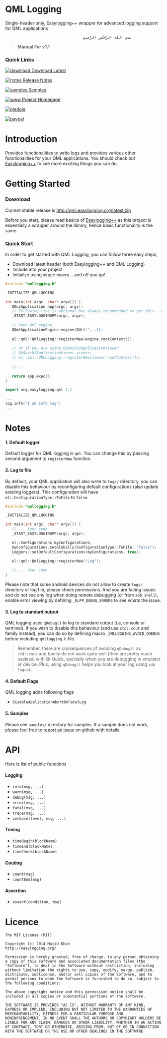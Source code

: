 QML Logging
===========

Single-header only, Easylogging++ wrapper for advanced logging support for QML applications

                                       ‫بسم الله الرَّحْمَنِ الرَّحِيمِ


> **Manual For v1.1**

### Quick Links

  [![download] Download Latest](http://qml.easylogging.org/latest.zip)
  
  [![notes] Release Notes](https://github.com/easylogging/qmllogging/tree/master/doc/RELEASE-NOTES-v1.1)
 
  [![samples] Samples](https://github.com/easylogging/qmllogging/tree/v1.1/samples)
  
  [![www] Project Homepage](http://qml.easylogging.org/)

  [![pledgie]](http://www.pledgie.com/campaigns/22070)

  [![paypal]](https://www.paypal.com/cgi-bin/webscr?cmd=_s-xclick&hosted_button_id=4W7YDRCXWURWG)

# Introduction
Provides functionalities to write logs and provides various other functionalities for your QML applications. You should check out [Easylogging++](https://github.com/easylogging/easyloggingpp/) to see more exciting things you can do.

# Getting Started
### Download
Current stable release is http://qml.easylogging.org/latest.zip

Before you start, please read basics of [Easylogging++](https://github.com/easylogging/easyloggingpp/) as this project is essentially a wrapper around the library, hence basic functionality is the same.

### Quick Start
In order to get started with QML Logging, you can follow three easy steps;
* Download latest header (both Easylogging++ and QML Logging)
* Include into your project
* Initialize using single macro... and off you go!

```c++
#include "qmllogging.h"

_INITIALIZE_QMLLOGGING

int main(int argc, char* argv[]) {
   QGuiApplication app(argc, argv);
   // Following line is optional but always recommended to put this - needed by some functionalities
   _START_EASYLOGGINGPP(argc, argv);
   
   // Your Qml engine
   QQmlApplicationEngine engine(QUrl("...));
   
   el::qml::QmlLogging::registerNew(engine.rootContext());
   
   // Or if you are using QtQuick2ApplicationViewer
   // QtQuick2ApplicationViewer viewer;
   // el::qml::QMLLogging::registerNew(viewer.rootContext());
   
   // ...
   
   return app.exec();
}
```

```c++
import org.easylogging.qml 1.1

...
log.info("I am info log")
...
```

# Notes

#### 1. Default logger
Default logger for QML logging is `qml`. You can change this by passing second argument to `registerNew` function.

#### 2. Log to file
By default, your QML application will also write to `logs/` directory, you can disable this behaviour by reconfiguring default configurations (also update existing loggers). This configuration will have `el::ConfigurationType::ToFile` to `false`.

```c++
#include "qmllogging.h"

_INITIALIZE_QMLLOGGING

int main(int argc, char* argv[]) {
   // ... Your code
   _START_EASYLOGGINGPP(argc, argv);

   el::Configurations myConfigurations;
   myConfigurations.setGlobally(ConfigurationType::ToFile, "false");
   Loggers::setDefaultConfigurations(myConfigurations, true);

   el::qml::QmlLogging::registerNew("Log");
   
   // ... Your code
}
```

Please note that some android devices do not allow to create `logs/` directory or log file, please check permissions. And you are facing issues and do not see any log when doing remote debugging (or from `adb shell`), enable error viewing by defining `_ELPP_DEBUG_ERRORS` to see whats the issue.

#### 3. Log to standard output
QML logging uses `qDebug()` to log to standard output (i.e, console or terminal). If you wish to disable this behaviour (and use `std::cout` and family instead), you can do so by defining macro `_QMLLOGGING_AVOID_QDEBUG` before including `qmllogging.h` file.
 > Remember, there are consequences of avoiding `qDebug()` as `std::cout` and family do not work quite well (they are pretty much useless) with Qt Quick, specially when you are debugging in emulator or device; Plus, using `qDebug()` helps you look at your log using `adb logcat`.

#### 4. Default Flags
QML logging adds following flags 
 * `DisableApplicationAbortOnFatalLog`

#### 5. Samples
Please see `samples/` directory for samples. If a sample does not work, please feel free to [report an issue](https://github.com/easylogging/qmllogging/issues/) on github with details.

# API

Here is list of public functions

#### Logging
 * `info(msg, ...)`
 * `warn(msg, ...)`
 * `debug(msg, ...)`
 * `error(msg, ...)`
 * `fatal(msg, ...)`
 * `trace(msg, ...)`
 * `verbose(level, msg, ...)`

#### Timing
 * `timeBegin(blockName)`
 * `timeEnd(blockName)`
 * `timeCheck(blockName)`

#### Couting
 * `count(msg)`
 * `countEnd(msg)`

#### Assertion
 * `assert(condition, msg)`

# Licence
```
The MIT License (MIT)

Copyright (c) 2014 Majid Khan
http://easylogging.org/

Permission is hereby granted, free of charge, to any person obtaining
a copy of this software and associated documentation files (the
"Software"), to deal in the Software without restriction, including
without limitation the rights to use, copy, modify, merge, publish,
distribute, sublicense, and/or sell copies of the Software, and to
permit persons to whom the Software is furnished to do so, subject to
the following conditions:

The above copyright notice and this permission notice shall be
included in all copies or substantial portions of the Software.

THE SOFTWARE IS PROVIDED "AS IS", WITHOUT WARRANTY OF ANY KIND,
EXPRESS OR IMPLIED, INCLUDING BUT NOT LIMITED TO THE WARRANTIES OF
MERCHANTABILITY, FITNESS FOR A PARTICULAR PURPOSE AND
NONINFRINGEMENT. IN NO EVENT SHALL THE AUTHORS OR COPYRIGHT HOLDERS BE
LIABLE FOR ANY CLAIM, DAMAGES OR OTHER LIABILITY, WHETHER IN AN ACTION
OF CONTRACT, TORT OR OTHERWISE, ARISING FROM, OUT OF OR IN CONNECTION
WITH THE SOFTWARE OR THE USE OR OTHER DEALINGS IN THE SOFTWARE
```

  [banner]: http://easylogging.org/images/banner.png?v=4
  [download]: http://easylogging.org/images/download.png?v=2
  [www]: http://easylogging.org/images/logo-www.png?v=2
  [paypal]: https://www.paypalobjects.com/en_AU/i/btn/btn_donateCC_LG.gif
  [pledgie]: https://pledgie.com/campaigns/22070.png
  [samples]: http://easylogging.org/images/sample.png?v=2
  [notes]: http://easylogging.org/images/notes.png?v=4

